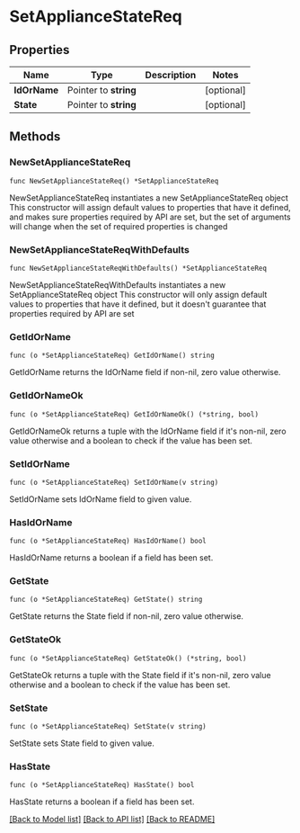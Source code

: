 # SetApplianceStateReq

## Properties

Name | Type | Description | Notes
------------ | ------------- | ------------- | -------------
**IdOrName** | Pointer to **string** |  | [optional] 
**State** | Pointer to **string** |  | [optional] 

## Methods

### NewSetApplianceStateReq

`func NewSetApplianceStateReq() *SetApplianceStateReq`

NewSetApplianceStateReq instantiates a new SetApplianceStateReq object
This constructor will assign default values to properties that have it defined,
and makes sure properties required by API are set, but the set of arguments
will change when the set of required properties is changed

### NewSetApplianceStateReqWithDefaults

`func NewSetApplianceStateReqWithDefaults() *SetApplianceStateReq`

NewSetApplianceStateReqWithDefaults instantiates a new SetApplianceStateReq object
This constructor will only assign default values to properties that have it defined,
but it doesn't guarantee that properties required by API are set

### GetIdOrName

`func (o *SetApplianceStateReq) GetIdOrName() string`

GetIdOrName returns the IdOrName field if non-nil, zero value otherwise.

### GetIdOrNameOk

`func (o *SetApplianceStateReq) GetIdOrNameOk() (*string, bool)`

GetIdOrNameOk returns a tuple with the IdOrName field if it's non-nil, zero value otherwise
and a boolean to check if the value has been set.

### SetIdOrName

`func (o *SetApplianceStateReq) SetIdOrName(v string)`

SetIdOrName sets IdOrName field to given value.

### HasIdOrName

`func (o *SetApplianceStateReq) HasIdOrName() bool`

HasIdOrName returns a boolean if a field has been set.

### GetState

`func (o *SetApplianceStateReq) GetState() string`

GetState returns the State field if non-nil, zero value otherwise.

### GetStateOk

`func (o *SetApplianceStateReq) GetStateOk() (*string, bool)`

GetStateOk returns a tuple with the State field if it's non-nil, zero value otherwise
and a boolean to check if the value has been set.

### SetState

`func (o *SetApplianceStateReq) SetState(v string)`

SetState sets State field to given value.

### HasState

`func (o *SetApplianceStateReq) HasState() bool`

HasState returns a boolean if a field has been set.


[[Back to Model list]](../README.md#documentation-for-models) [[Back to API list]](../README.md#documentation-for-api-endpoints) [[Back to README]](../README.md)


